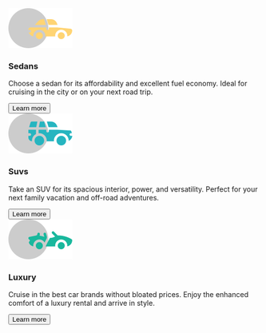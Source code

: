
<!DOCTYPE html>
<html lang="en">
<head>
    <meta charset="UTF-8">
    <meta http-equiv="X-UA-Compatible" content="IE=edge">
    <meta name="viewport" content="width=device-width, initial-scale=1.0">
    <title></title>
    <link rel="preconnect" href="https://fonts.googleapis.com">
<link rel="preconnect" href="https://fonts.gstatic.com" crossorigin>
<link href="https://fonts.googleapis.com/css2?family=Lexend+Deca&display=swap" rel="stylesheet">
<style>
    @import url('https://fonts.googleapis.com/css2?family=Big+Shoulders+Display:wght@700&family=Lexend+Deca&display=swap');
    </style>
    <link rel="stylesheet" href="Pagina test.css">
</head>
<body>
    
<div class="container">

<div class="card" id="one">
    <img src="icon-sedans.svg" alt="">
    <h3>Sedans</h3>
    <p>Choose a sedan for its affordability and excellent
        fuel economy. Ideal for cruising in the city or on your next
        road trip.</p>
    <button>Learn more</button>
</div>

<div class="card" id="two">
    <img src="icon-suvs.svg" alt="">
    <h3>Suvs</h3>
    <p>Take an SUV for its spacious interior, power, and versatility.
        Perfect for your next family vacation and off-road adventures.</p>
    <button>Learn more</button>
</div>

<div class="card" id="three"> 
    <img src="icon-luxury.svg" alt="">
    <h3>Luxury</h3>
    <p>Cruise in the best car brands without bloated prices. Enjoy the
        enhanced comfort of a luxury rental and arrive in style.</p>
    <button>Learn more</button>
</div>

</div>

</body>
</html>
